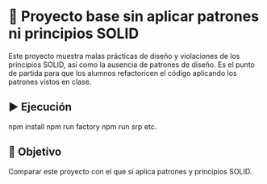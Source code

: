 # 🚧 Proyecto base sin aplicar patrones ni principios SOLID

Este proyecto muestra malas prácticas de diseño y violaciones de los principios SOLID,
así como la ausencia de patrones de diseño. Es el punto de partida para que los alumnos
refactoricen el código aplicando los patrones vistos en clase.

## ▶️ Ejecución
npm install
npm run factory
npm run srp
etc.

## 🎯 Objetivo
Comparar este proyecto con el que sí aplica patrones y principios SOLID.
